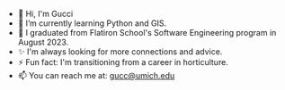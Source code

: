 - 👋 Hi, I'm Gucci 
- 🌱 I’m currently learning Python and GIS.
- 🔭 I graduated from Flatiron School's Software Engineering program in August 2023.
- ✨ I'm always looking for more connections and advice.
- ⚡  Fun fact: I'm transitioning from a career in horticulture.
- 📫 You can reach me at: gucc@umich.edu

<!--
**9ucc1/9ucc1** is a ✨ _special_ ✨ repository because its `README.md` (this file) appears on your GitHub profile.

Here are some ideas to get you started:

- 🔭 I’m currently working on ...
- 🌱 I’m currently learning ...
- 👯 I’m looking to collaborate on ...
- 🤔 I’m looking for help with ...
- 💬 Ask me about ...
- 📫 How to reach me: ...
- 😄 Pronouns: ...
- ⚡ Fun fact: ...
-->

